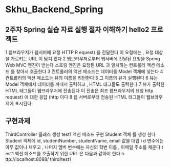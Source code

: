# Skhu_Backend_Spring
## 2주차 Spring 실습 자료 실행 절차 이해하기 hello2 프로젝트
1
웹브라우저가
웹서버에 요청 HTTP R equest) 을 전달한다
이
요청에는 , 요청 대상을 가르키는 URL 이 담겨 있다
2
웹브라우저로부터
웹서버에 전달된 요청을 Spring Web MVC 엔진이 받는다
스프링
엔진은 요청된 URL 과 일치하는 컨트롤러 액션 메소드 를 찾아서 호출한다
3
컨트롤러의
액션 메소드는 데이터를 Model 객체에 넣는다
4
컨트롤러의
액션 메소드는 뷰의 이름을 리턴한다
5
그
이름의 뷰가 실행된다
6
뷰는
Model 객체에서 데이터를 꺼내서 출력하고 , HTML 태그들도 출력한다
7
뷰가
출력한 HTML 태그들이 웹브라우저에 전송된다
이
전송은 최초 웹브라우저의 요청 http request) 에 대한 응답 (http 이다
8
웹
서버로부터 전송된 HTML 태그들이 웹브라우저에 표시된다
## 구현과제 
ThirdController 클래스 생성
test1
액션 메소드 구현
Student
객체 를 생성 한다
Student
객체에 id, studentNumber, studentName, email 값을 대입
i d 변수에는 아무 값이나 채우고 , 나머지 멤버 변수에는 자신의 학번 이름 , 이메일 주소를 채운다 t
est1 액션 메소드를 호출하기 위한 URL 은 다음과 같아야 한다
h
ttp://localhost:8088/ third/test1
